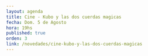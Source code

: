 ```yaml
---
layout: agenda
title: Cine - Kubo y las dos cuerdas magicas
fecha: Dom. 5 de Agosto
hora: 19hs
published: true
orden: 3
link: /novedades/cine-kubo-y-las-dos-cuerdas-magicas
---
```

